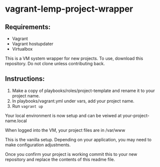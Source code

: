 # vagrant-lemp-project-wrapper

## Requirements:
- Vagrant
- Vagrant hostupdater
- Virtualbox

This is a VM system wrapper for new projects. To use, download this repository. Do not clone unless contributing back.

## Instructions:
1. Make a copy of playbooks/roles/project-template and rename it to your project name.
2. In playbooks/vagrant.yml under vars, add your project name.
3. Run `vagrant up`

Your local environment is now setup and can be veiwed at your-project-name.local

When logged into the VM, your project files are in /var/www

This is the vanilla setup. Depending on your application, you may need to make
configuration adjustments.

Once you confirm your project is working commit this to your new repository and
replace the contents of this readme file.
